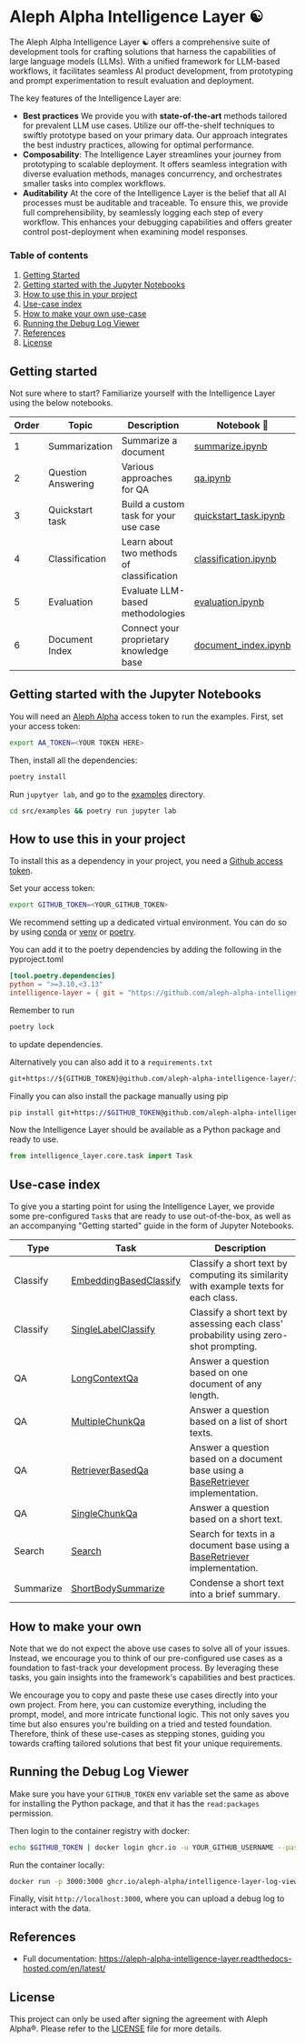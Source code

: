 # Aleph Alpha Intelligence Layer ☯️

The Aleph Alpha Intelligence Layer ☯️ offers a comprehensive suite of development tools for crafting solutions that harness the capabilities of large language models (LLMs).
With a unified framework for LLM-based workflows, it facilitates seamless AI product development, from prototyping and prompt experimentation to result evaluation and deployment.

The key features of the Intelligence Layer are:

- **Best practices** We provide you with **state-of-the-art** methods tailored for prevalent LLM use cases.
  Utilize our off-the-shelf techniques to swiftly prototype based on your primary data.
  Our approach integrates the best industry practices, allowing for optimal performance.
- **Composability**: The Intelligence Layer streamlines your journey from prototyping to scalable deployment.
  It offers seamless integration with diverse evaluation methods, manages concurrency, and orchestrates smaller tasks into complex workflows.
- **Auditability** At the core of the Intelligence Layer is the belief that all AI processes must be auditable and traceable.
  To ensure this, we provide full comprehensibility, by seamlessly logging each step of every workflow.
  This enhances your debugging capabilities and offers greater control post-deployment when examining model responses.

### Table of contents

1. [Getting Started](#getting-started)
2. [Getting started with the Jupyter Notebooks](#getting-started-with-the-jupyter-notebooks)
3. [How to use this in your project](#how-to-make-your-own-use-case)
4. [Use-case index](#use-case-index)
5. [How to make your own use-case](#how-to-make-your-own-use-case)
6. [Running the Debug Log Viewer](#running-the-debug-log-viewer)
7. [References](#references)
8. [License](#license)

## Getting started

Not sure where to start? Familiarize yourself with the Intelligence Layer using the below notebooks.

| Order | Topic              | Description                               | Notebook 📓                                                   |
| ----- | ------------------ | ----------------------------------------- | ------------------------------------------------------------- |
| 1     | Summarization      | Summarize a document                      | [summarize.ipynb](./src/examples/summarize.ipynb)             |
| 2     | Question Answering | Various approaches for QA                 | [qa.ipynb](./src/examples/qa.ipynb)                           |
| 3     | Quickstart task    | Build a custom task for your use case     | [quickstart_task.ipynb](./src/examples/quickstart_task.ipynb) |
| 4     | Classification     | Learn about two methods of classification | [classification.ipynb](./src/examples/classification.ipynb)   |
| 5     | Evaluation         | Evaluate LLM-based methodologies          | [evaluation.ipynb](./src/examples/evaluation.ipynb)           |
| 6     | Document Index     | Connect your proprietary knowledge base   | [document_index.ipynb](./src/examples/document_index.ipynb)   |

## Getting started with the Jupyter Notebooks

You will need an [Aleph Alpha](https://docs.aleph-alpha.com/docs/account/#create-a-new-token) access token to run the examples.
First, set your access token:

```bash
export AA_TOKEN=<YOUR TOKEN HERE>
```

Then, install all the dependencies:

```bash
poetry install
```

Run `jupytyer lab`, and go to the [examples](http://localhost:8888/lab/workspaces/auto-C/tree/src/examples) directory.

```bash
cd src/examples && poetry run jupyter lab
```

## How to use this in your project

To install this as a dependency in your project, you need a [Github access token](https://docs.github.com/en/authentication/keeping-your-account-and-data-secure/managing-your-personal-access-tokens).

Set your access token:

```bash
export GITHUB_TOKEN=<YOUR_GITHUB_TOKEN>
```
We recommend setting up a dedicated virtual environment. You can do so by using [conda](https://conda.io/projects/conda/en/latest/user-guide/tasks/manage-environments.html#creating-an-environment-with-commands) or [venv](https://docs.python.org/3/library/venv.html) or [poetry](https://python-poetry.org/).

You can add it to the poetry dependencies by adding the following in the pyproject.toml
```toml
[tool.poetry.dependencies]
python = ">=3.10,<3.13"
intelligence-layer = { git = "https://github.com/aleph-alpha-intelligence-layer/intelligence-layer.git", branch = "main", extras = ["${GITHUB_TOKEN}"] }
```

Remember to run
```bash
poetry lock
```
to update dependencies.

Alternatively you can also add it to a `requirements.txt`

```txt
git+https://${GITHUB_TOKEN}@github.com/aleph-alpha-intelligence-layer/intelligence-layer.git
```

Finally you can also install the package manually using pip

```bash
pip install git+https://$GITHUB_TOKEN@github.com/aleph-alpha-intelligence-layer/intelligence-layer.git
```

Now the Intelligence Layer should be available as a Python package and ready to use.

```py
from intelligence_layer.core.task import Task
```

## Use-case index

To give you a starting point for using the Intelligence Layer, we provide some pre-configured `Task`s that are ready to use out-of-the-box, as well as an accompanying "Getting started" guide in the form of Jupyter Notebooks.

| Type      | Task                                                                                                                                                                                    | Description                                                                                                                                                                                                                                |
| --------- | --------------------------------------------------------------------------------------------------------------------------------------------------------------------------------------- | ------------------------------------------------------------------------------------------------------------------------------------------------------------------------------------------------------------------------------------------ |
| Classify  | [EmbeddingBasedClassify](https://aleph-alpha-intelligence-layer.readthedocs-hosted.com/en/latest/intelligence_layer.use_cases.html#intelligence_layer.use_cases.EmbeddingBasedClassify) | Classify a short text by computing its similarity with example texts for each class.                                                                                                                                                       |
| Classify  | [SingleLabelClassify](https://aleph-alpha-intelligence-layer.readthedocs-hosted.com/en/latest/intelligence_layer.use_cases.html#intelligence_layer.use_cases.SingleLabelClassify)       | Classify a short text by assessing each class' probability using zero-shot prompting.                                                                                                                                                      |
| QA        | [LongContextQa](https://aleph-alpha-intelligence-layer.readthedocs-hosted.com/en/latest/intelligence_layer.use_cases.html#intelligence_layer.use_cases.LongContextQa)                   | Answer a question based on one document of any length.                                                                                                                                                                                     |
| QA        | [MultipleChunkQa](https://aleph-alpha-intelligence-layer.readthedocs-hosted.com/en/latest/intelligence_layer.use_cases.html#intelligence_layer.use_cases.MultipleChunkQa)               | Answer a question based on a list of short texts.                                                                                                                                                                                          |
| QA        | [RetrieverBasedQa](https://aleph-alpha-intelligence-layer.readthedocs-hosted.com/en/latest/intelligence_layer.use_cases.html#intelligence_layer.use_cases.RetrieverBasedQa)             | Answer a question based on a document base using a [BaseRetriever](https://aleph-alpha-intelligence-layer.readthedocs-hosted.com/en/latest/intelligence_layer.connectors.html#intelligence_layer.connectors.BaseRetriever) implementation. |
| QA        | [SingleChunkQa](https://aleph-alpha-intelligence-layer.readthedocs-hosted.com/en/latest/intelligence_layer.use_cases.html#intelligence_layer.use_cases.SingleChunkQa)                   | Answer a question based on a short text.                                                                                                                                                                                                   |
| Search    | [Search](https://aleph-alpha-intelligence-layer.readthedocs-hosted.com/en/latest/intelligence_layer.use_cases.html#intelligence_layer.use_cases.Search)                                 | Search for texts in a document base using a [BaseRetriever](https://aleph-alpha-intelligence-layer.readthedocs-hosted.com/en/latest/intelligence_layer.connectors.html#intelligence_layer.connectors.BaseRetriever) implementation.        |
| Summarize | [ShortBodySummarize](https://aleph-alpha-intelligence-layer.readthedocs-hosted.com/en/latest/intelligence_layer.use_cases.html#intelligence_layer.use_cases.ShortBodySummarize)         | Condense a short text into a brief summary.                                                                                                                                                                                                |

## How to make your own

Note that we do not expect the above use cases to solve all of your issues.
Instead, we encourage you to think of our pre-configured use cases as a foundation to fast-track your development process.
By leveraging these tasks, you gain insights into the framework's capabilities and best practices.

We encourage you to copy and paste these use cases directly into your own project.
From here, you can customize everything, including the prompt, model, and more intricate functional logic.
This not only saves you time but also ensures you're building on a tried and tested foundation.
Therefore, think of these use-cases as stepping stones, guiding you towards crafting tailored solutions that best fit your unique requirements.

## Running the Debug Log Viewer

Make sure you have your `GITHUB_TOKEN` env variable set the same as above for installing the Python package, and that it has the `read:packages` permission.

Then login to the container registry with docker:

```bash
echo $GITHUB_TOKEN | docker login ghcr.io -u YOUR_GITHUB_USERNAME --password-stdin
```

Run the container locally:

```bash
docker run -p 3000:3000 ghcr.io/aleph-alpha/intelligence-layer-log-viewer:main
```

Finally, visit `http://localhost:3000`, where you can upload a debug log to interact with the data.

## References

- Full documentation: https://aleph-alpha-intelligence-layer.readthedocs-hosted.com/en/latest/

## License

This project can only be used after signing the agreement with Aleph Alpha®. Please refer to the [LICENSE](LICENSE.md) file for more details.
